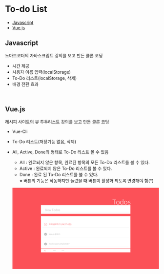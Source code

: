 # To-do List

- [Javascript](https://github.com/may54ther/to-do-list/blob/master/README.md#javascript)
- [Vue.js](https://github.com/may54ther/to-do-list/blob/master/README.md#vuejs)

## Javascript

노마드코더의 자바스크립트 강의를 보고 만든 클론 코딩

- 시간 제공
- 사용자 이름 입력(localStorage)
- To-Do 리스트(localStorage, 삭제)
- 배경 전환 효과

<br/>

## Vue.js

레시피 사이트의 뷰 투두리스트 강의를 보고 만든 클론 코딩

- Vue-Cli
- To-Do 리스트(저장기능 없음, 삭제)
- All, Active, Done의 형태로 To-Do 리스트 볼 수 있음

  - All : 완료되지 않은 항목, 완료된 항목의 모든 To-Do 리스트를 볼 수 있다.
  - Active : 완료되지 않은 To-Do 리스트를 볼 수 있다.
  - Done : 완료 된 To-Do 리스트를 볼 수 있다.
    <br/>※ 버튼의 기능은 작동하지만 눌렀을 때 버튼이 활성화 되도록 변경해야 함(\*)

  ![Todos Preview Image](./Todos-design.png)
